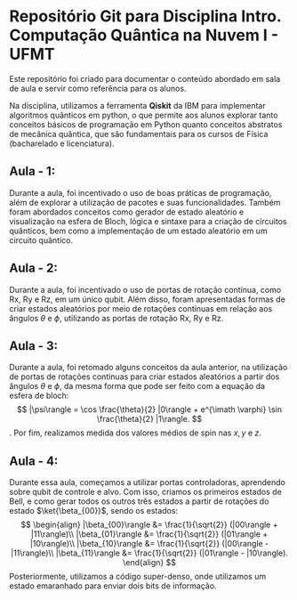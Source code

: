 # Repositório Git para Disciplina Intro. Computação Quântica na Nuvem I - UFMT
Este repositório foi criado para documentar o conteúdo abordado em sala de aula e servir como referência para os alunos. 

Na disciplina, utilizamos a ferramenta **Qiskit** da IBM para implementar algoritmos quânticos em python, o que permite aos alunos explorar tanto conceitos básicos de programação em Python quanto conceitos abstratos de mecânica quântica, que são fundamentais para os cursos de Física (bacharelado e licenciatura).

## Aula - 1:
Durante a aula, foi incentivado o uso de boas práticas de programação, além de explorar a utilização de pacotes e suas funcionalidades. Também foram abordados conceitos como gerador de estado aleatório e visualização na esfera de Bloch, lógica e sintaxe para a criação de circuitos quânticos, bem como a implementação de um estado aleatório em um circuito quântico.

## Aula - 2:
Durante a aula, foi incentivado o uso de portas de rotação contínua, como Rx, Ry e Rz, em um único qubit. Além disso, foram apresentadas formas de criar estados aleatórios por meio de rotações contínuas em relação aos ângulos $\theta$ e $\phi$, utilizando as portas de rotação Rx, Ry e Rz.

## Aula - 3:
Durante a aula, foi retomado alguns conceitos da aula anterior, na utilização de portas de rotações continuas para criar estados aleatórios a partir dos ângulos $\theta$ e $\phi$, da mesma forma que pode ser feito com a equação da esfera de bloch:
$$ |\psi\rangle = \cos \frac{\theta}{2} |0\rangle + e^{\imath \varphi} \sin \frac{\theta}{2} |1\rangle. $$.
Por fim, realizamos medida dos valores médios de spin nas $x,y$ e $z$.

## Aula - 4:
Durante essa aula, começamos a utilizar portas controladoras, aprendendo sobre qubit de controle e alvo. Com isso, criamos os primeiros estados de Bell, e como gerar todos os outros três estados a partir de rotações do estado $\ket{\beta_{00}}$, sendo os estados:
$$
\begin{align}
    |\beta_{00}\rangle  &= \frac{1}{\sqrt{2}} (|00\rangle + |11\rangle)\\
    |\beta_{01}\rangle &= \frac{1}{\sqrt{2}} (|01\rangle + |10\rangle)\\
    |\beta_{10}\rangle &= \frac{1}{\sqrt{2}} (|00\rangle - |11\rangle)\\
    |\beta_{11}\rangle &= \frac{1}{\sqrt{2}} (|01\rangle - |10\rangle).
\end{align}
$$ 
Posteriormente, utilizamos a código super-denso, onde utilizamos um estado emaranhado para enviar dois bits de informação.